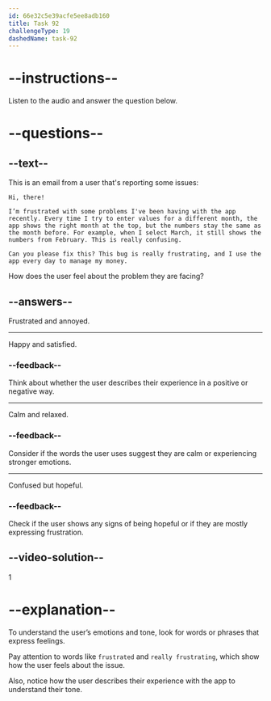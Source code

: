 ```yaml
---
id: 66e32c5e39acfe5ee8adb160
title: Task 92
challengeType: 19
dashedName: task-92
---
```


<!--READING-->

# --instructions--

Listen to the audio and answer the question below.

# --questions--

## --text--

This is an email from a user that's reporting some issues:

`Hi, there!`

`I’m frustrated with some problems I've been having with the app recently. Every time I try to enter values for a different month, the app shows the right month at the top, but the numbers stay the same as the month before. For example, when I select March, it still shows the numbers from February. This is really confusing.`

`Can you please fix this? This bug is really frustrating, and I use the app every day to manage my money.`

How does the user feel about the problem they are facing?

## --answers--

Frustrated and annoyed.

---

Happy and satisfied.

### --feedback--

Think about whether the user describes their experience in a positive or negative way.

---

Calm and relaxed.

### --feedback--

Consider if the words the user uses suggest they are calm or experiencing stronger emotions.

---

Confused but hopeful.

### --feedback--

Check if the user shows any signs of being hopeful or if they are mostly expressing frustration.

## --video-solution--

1

# --explanation--

To understand the user’s emotions and tone, look for words or phrases that express feelings. 

Pay attention to words like `frustrated` and `really frustrating`, which show how the user feels about the issue. 

Also, notice how the user describes their experience with the app to understand their tone.
